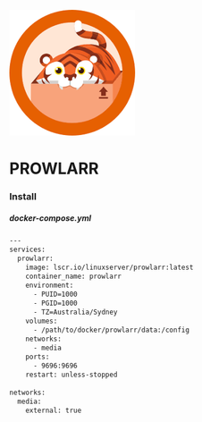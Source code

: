 ![Alt text](./images/prowlarr.png)

# PROWLARR

### Install

##### docker-compose.yml

```
---
services:
  prowlarr:
    image: lscr.io/linuxserver/prowlarr:latest
    container_name: prowlarr
    environment:
      - PUID=1000
      - PGID=1000
      - TZ=Australia/Sydney
    volumes:
      - /path/to/docker/prowlarr/data:/config
    networks:
      - media  
    ports:
      - 9696:9696
    restart: unless-stopped
    
networks:
  media:
    external: true